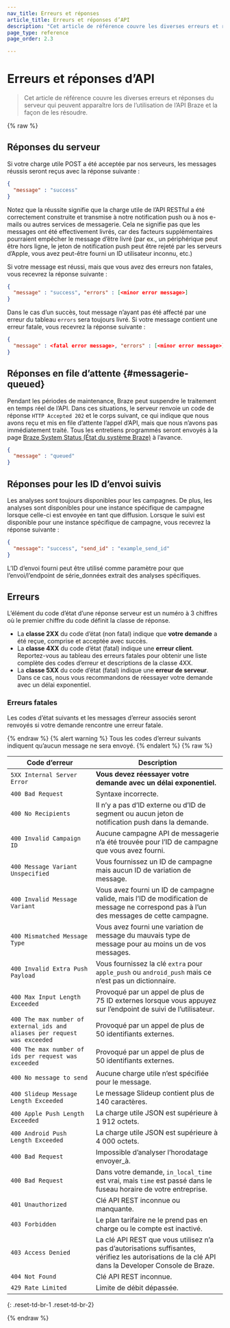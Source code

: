 ```yaml
---
nav_title: Erreurs et réponses
article_title: Erreurs et réponses d’API
description: "Cet article de référence couvre les diverses erreurs et réponses du serveur qui peuvent apparaître lors de l’utilisation de l’API Braze et la façon de les résoudre." 
page_type: reference
page_order: 2.3

---
```

# Erreurs et réponses d’API

> Cet article de référence couvre les diverses erreurs et réponses du serveur qui peuvent apparaître lors de l’utilisation de l’API Braze et la façon de les résoudre. 

{% raw %}

## Réponses du serveur

Si votre charge utile POST a été acceptée par nos serveurs, les messages réussis seront reçus avec la réponse suivante :

```json
{
  "message" : "success"
}
```

Notez que la réussite signifie que la charge utile de l’API RESTful a été correctement construite et transmise à notre notification push ou à nos e-mails ou autres services de messagerie. Cela ne signifie pas que les messages ont été effectivement livrés, car des facteurs supplémentaires pourraient empêcher le message d’être livré (par ex., un périphérique peut être hors ligne, le jeton de notification push peut être rejeté par les serveurs d’Apple, vous avez peut-être fourni un ID utilisateur inconnu, etc.)

Si votre message est réussi, mais que vous avez des erreurs non fatales, vous recevrez la réponse suivante :

```json
{
  "message" : "success", "errors" : [<minor error message>]
}
```

Dans le cas d’un succès, tout message n’ayant pas été affecté par une erreur du tableau `errors` sera toujours livré. Si votre message contient une erreur fatale, vous recevrez la réponse suivante :

```json
{
  "message" : <fatal error message>, "errors" : [<minor error message>]
}
```

## Réponses en file d’attente {#messagerie-queued}

Pendant les périodes de maintenance, Braze peut suspendre le traitement en temps réel de l’API. Dans ces situations, le serveur renvoie un code de réponse `HTTP Accepted 202` et le corps suivant, ce qui indique que nous avons reçu et mis en file d’attente l’appel d’API, mais que nous n’avons pas immédiatement traité. Tous les entretiens programmés seront envoyés à la page [Braze System Status (État du système Braze)](http://status.braze.com) à l’avance.

```json
{
  "message" : "queued"
}
```

## Réponses pour les ID d’envoi suivis

Les analyses sont toujours disponibles pour les campagnes. De plus, les analyses sont disponibles pour une instance spécifique de campagne lorsque celle-ci est envoyée en tant que diffusion. Lorsque le suivi est disponible pour une instance spécifique de campagne, vous recevrez la réponse suivante :

```json
{
  "message": "success", "send_id" : "example_send_id"
}
```

L’ID d’envoi fourni peut être utilisé comme paramètre pour que l’envoi/l’endpoint de série_données extrait des analyses spécifiques.

## Erreurs

L’élément du code d’état d’une réponse serveur est un numéro à 3 chiffres où le premier chiffre du code définit la classe de réponse.

- La **classe 2XX** du code d’état (non fatal) indique que **votre demande** a été reçue, comprise et acceptée avec succès.
- La **classe 4XX** du code d’état (fatal) indique une **erreur client**. Reportez-vous au tableau des erreurs fatales pour obtenir une liste complète des codes d’erreur et descriptions de la classe 4XX.
- La **classe 5XX** du code d’état (fatal) indique une **erreur de serveur**. Dans ce cas, nous vous recommandons de réessayer votre demande avec un délai exponentiel.

### Erreurs fatales

Les codes d’état suivants et les messages d’erreur associés seront renvoyés si votre demande rencontre une erreur fatale.

{% endraw %}
{% alert warning %}
Tous les codes d’erreur suivants indiquent qu’aucun message ne sera envoyé.
{% endalert %}
{% raw %}

| Code d’erreur | Description |
|---|---|
| `5XX Internal Server Error` | **Vous devez réessayer votre demande avec un délai exponentiel.**|
| `400 Bad Request` | Syntaxe incorrecte.|
| `400 No Recipients` | Il n’y a pas d’ID externe ou d’ID de segment ou aucun jeton de notification push dans la demande.|
| `400 Invalid Campaign ID` | Aucune campagne API de messagerie n’a été trouvée pour l’ID de campagne que vous avez fourni.|
| `400 Message Variant Unspecified` | Vous fournissez un ID de campagne mais aucun ID de variation de message.|
| `400 Invalid Message Variant` | Vous avez fourni un ID de campagne valide, mais l’ID de modification de message ne correspond pas à l’un des messages de cette campagne.|
| `400 Mismatched Message Type` | Vous avez fourni une variation de message du mauvais type de message pour au moins un de vos messages.|
| `400 Invalid Extra Push Payload` | Vous fournissez la clé `extra` pour `apple_push` ou `android_push` mais ce n’est pas un dictionnaire.|
| `400 Max Input Length Exceeded` | Provoqué par un appel de plus de 75 ID externes lorsque vous appuyez sur l’endpoint de suivi de l’utilisateur.|
| `400 The max number of external_ids and aliases per request was exceeded` | Provoqué par un appel de plus de 50 identifiants externes.|
| `400 The max number of ids per request was exceeded` | Provoqué par un appel de plus de 50 identifiants externes.|
| `400 No message to send` | Aucune charge utile n’est spécifiée pour le message.|
| `400 Slideup Message Length Exceeded` | Le message Slideup contient plus de 140 caractères.|
| `400 Apple Push Length Exceeded` | La charge utile JSON est supérieure à 1 912 octets.|
| `400 Android Push Length Exceeded` | La charge utile JSON est supérieure à 4 000 octets.|
| `400 Bad Request` | Impossible d’analyser l’horodatage envoyer_à.|
| `400 Bad Request` | Dans votre demande, `in_local_time` est vrai, mais `time` est passé dans le fuseau horaire de votre entreprise.|
| `401 Unauthorized` | Clé API REST inconnue ou manquante.|
| `403 Forbidden` | Le plan tarifaire ne le prend pas en charge ou le compte est inactivé.|
| `403 Access Denied` | La clé API REST que vous utilisez n’a pas d’autorisations suffisantes, vérifiez les autorisations de la clé API dans la Developer Console de Braze.|
| `404 Not Found` | Clé API REST inconnue.|
| `429 Rate Limited` | Limite de débit dépassée.|
{: .reset-td-br-1 .reset-td-br-2}

{% endraw %}
